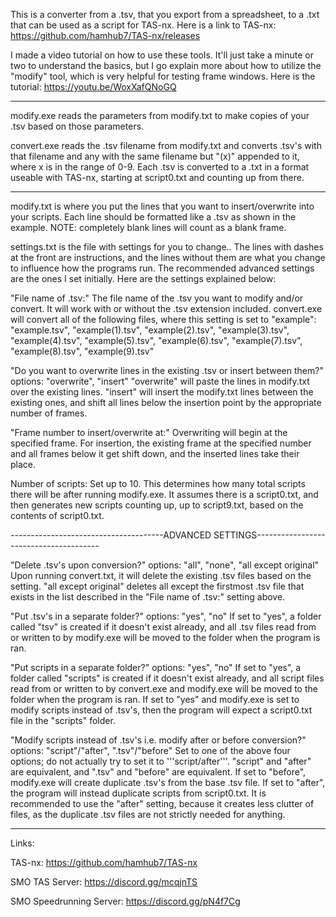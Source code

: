 This is a converter from a .tsv, that you export from a spreadsheet, to a .txt
that can be used as a script for TAS-nx. Here is a link to TAS-nx:
https://github.com/hamhub7/TAS-nx/releases

I made a video tutorial on how to use these tools. It'll just take a minute or two to
understand the basics, but I go explain more about how to utilize the "modify" tool,
which is very helpful for testing frame windows. Here is the tutorial:
https://youtu.be/WoxXafQNoGQ

----------------------------------------------------------------------------------------

modify.exe reads the parameters from modify.txt to make copies of your .tsv based on
those parameters.

convert.exe reads the .tsv filename from modify.txt and converts .tsv's with that filename
and any with the same filename but "(x)" appended to it, where x is in the range of 0-9.
Each .tsv is converted to a .txt in a format useable with TAS-nx, starting at script0.txt
and counting up from there.

----------------------------------------------------------------------------------------

modify.txt is where you put the lines that you want to insert/overwrite into your scripts.
Each line should be formatted like a .tsv as shown in the example. NOTE: completely blank
lines will count as a blank frame.

settings.txt is the file with settings for you to change.. The lines with dashes at the
front are instructions, and the lines without them are what you change to influence
how the programs run. The recommended advanced settings are the ones I set initially.
Here are the settings explained below:

"File name of .tsv:"
The file name of the .tsv you want to modify and/or convert. It will work with or
without the .tsv extension included. convert.exe will convert all of the following
files, where this setting is set to "example":
"example.tsv", "example(1).tsv", "example(2).tsv", "example(3).tsv", "example(4).tsv", 
"example(5).tsv", "example(6).tsv", "example(7).tsv", "example(8).tsv", "example(9).tsv"

"Do you want to overwrite lines in the existing .tsv or insert between them?"
options: "overwrite", "insert"
"overwrite" will paste the lines in modify.txt over the existing lines. "insert" will
insert the modify.txt lines between the existing ones, and shift all lines below the
insertion point by the appropriate number of frames.

"Frame number to insert/overwrite at:"
Overwriting will begin at the specified frame. For insertion, the existing frame at the
specified number and all frames below it get shift down, and the inserted lines take
their place.

Number of scripts:
Set up to 10. This determines how many total scripts there will be after running
modify.exe. It assumes there is a script0.txt, and then generates new scripts counting up,
up to script9.txt, based on the contents of script0.txt.

--------------------------------------ADVANCED SETTINGS---------------------------------------

"Delete .tsv's upon conversion?"
options: "all", "none", "all except original"
Upon running convert.txt, it will delete the existing .tsv files based on the setting.
"all except original" deletes all except the firstmost .tsv file that exists in the list
described in the "File name of .tsv:" setting above.

"Put .tsv's in a separate folder?"
options: "yes", "no"
If set to "yes", a folder called "tsv" is created if it doesn't exist already, and all
.tsv files read from or written to by modify.exe will be moved to the folder when the
program is ran.

"Put scripts in a separate folder?"
options: "yes", "no"
If set to "yes", a folder called "scripts" is created if it doesn't exist already, and all
script files read from or written to by convert.exe and modify.exe will be moved to the
folder when the program is ran. If set to "yes" and modify.exe is set to modify scripts
instead of .tsv's, then the program will expect a script0.txt file in the "scripts" folder.

"Modify scripts instead of .tsv's i.e. modify after or before conversion?"
options: "script"/"after", ".tsv"/"before"
Set to one of the above four options; do not actually try to set it to '''script/after'''.
"script" and "after" are equivalent, and ".tsv" and "before" are equivalent.
If set to "before", modify.exe will create duplicate .tsv's from the base .tsv file.
If set to "after", the program will instead duplicate scripts from script0.txt. It is
recommended to use the "after" setting, because it creates less clutter of files, as the
duplicate .tsv files are not strictly needed for anything.

----------------------------------------------------------------------------------------

Links:

TAS-nx: https://github.com/hamhub7/TAS-nx

SMO TAS Server: https://discord.gg/mcqjnTS

SMO Speedrunning Server: https://discord.gg/pN4f7Cg

